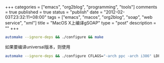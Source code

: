 +++
categories = ["emacs", "org2blog", "programming", "tools"]
comments = true
published = true
status = "publish"
date = "2012-02-03T23:32:11+08:00"
tags = ["emacs", "macos", "org2blog", "soap", "web service", "xml"]
title = "MacOS X上编译gSOAP"
type = "post"
description = ""
+++


```sh
automake --ignore-deps && ./configure && make
```

如果要编译universal版本，则使用

```sh
automake --ignore-deps && ./configure CFLAGS="-arch ppc -arch i386" LDFLAGS="-arch ppc -arch i386" && make
```
   
<!--more-->